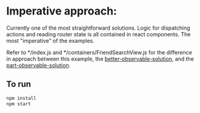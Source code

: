 # Imperative approach:
Currently one of the most straightforward solutions. Logic for dispatching actions and reading router state is all contained in react components. The most "imperative" of the examples.

Refer to \*/index.js and \*/containers/FriendSearchView.js for the difference in approach between this example, the [better-observable-solution](../better-observable-solution), and the [part-observable-solution](../part-observable-solution).

## To run
```sh
npm install
npm start
```
